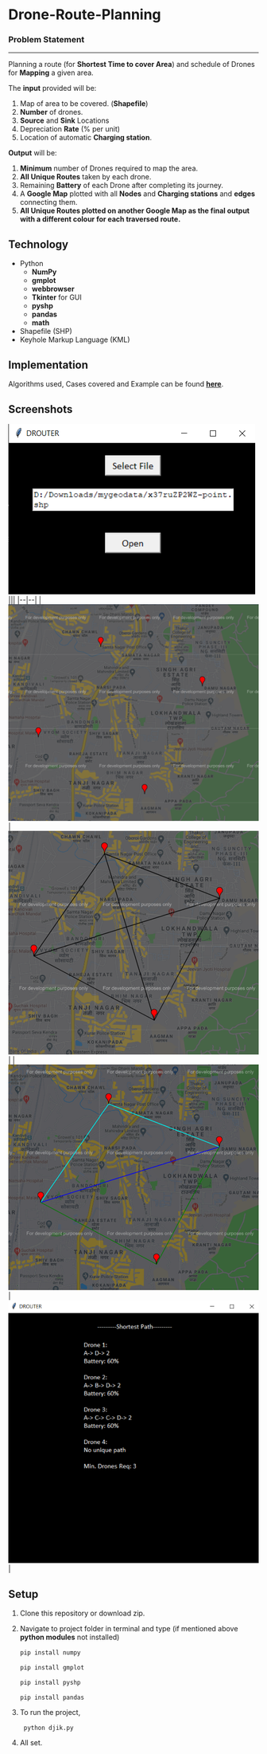 # Drone-Route-Planning

### Problem Statement
---
 Planning a route (for **Shortest Time to cover Area**) and schedule of Drones for **Mapping** a given area.

 The **input** provided will be:
1) Map of area to be covered. (**Shapefile**) 
2) **Number** of drones. 
3) **Source** and **Sink** Locations 
4) Depreciation **Rate** (% per unit)
5) Location of automatic **Charging station**.

**Output** will be:
1) **Minimum** number of Drones required to map the area.
2) **All Unique Routes** taken by each drone.
3) Remaining **Battery** of each Drone after completing its journey.
4) A **Google Map** plotted with all **Nodes** and **Charging stations** and **edges** connecting them.
5) **All Unique Routes plotted on another Google Map as the final output with a different colour for each traversed route.**

## Technology
* Python 
   * **NumPy**
   * **gmplot**
   * **webbrowser**
   * **Tkinter** for GUI
   * **pyshp**
   * **pandas**
   * **math**
* Shapefile (SHP)
* Keyhole Markup Language (KML)

## Implementation

Algorithms used, Cases covered and Example can be found **[here](https://github.com/farhankapadia/Drone-Route-Planning/blob/master/Implementation.md)**.

## Screenshots 
![alt text](https://github.com/farhankapadia/Drone-Route-Planning/blob/master/pics/1.png)
|||
|--|--|
|![alt text](https://github.com/farhankapadia/Drone-Route-Planning/blob/master/pics/2.png)|![alt text](https://github.com/farhankapadia/Drone-Route-Planning/blob/master/pics/3.png)|
|![alt text](https://github.com/farhankapadia/Drone-Route-Planning/blob/master/pics/4.png)|![alt text](https://github.com/farhankapadia/Drone-Route-Planning/blob/master/pics/5.png)|

## Setup
1. Clone this repository or download zip.  
2. Navigate to project folder in terminal and type (if mentioned above **python modules** not installed)  

   ```
   pip install numpy
   ``` 
      ```
      pip install gmplot
      ```
      ```
      pip install pyshp
      ```
      ```
      pip install pandas
   ```
3. To run the project,
   ```
    python djik.py
   ```
4. All set.

